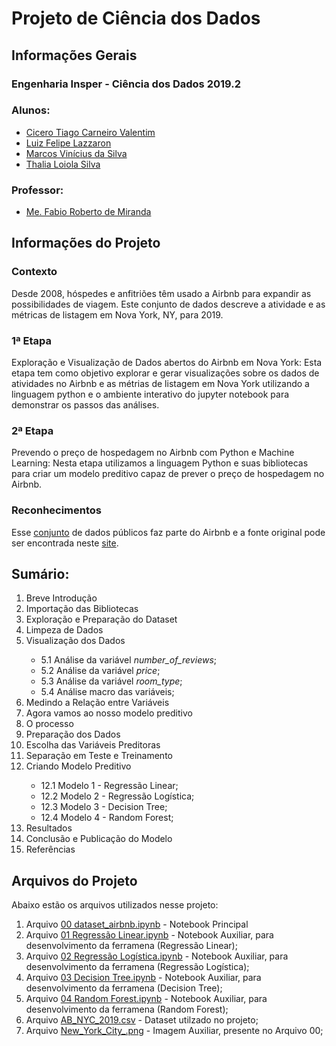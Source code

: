 <h1>Projeto de Ciência dos Dados</h1>

<h2>Informações Gerais</h2>

<h3>Engenharia Insper - Ciência dos Dados 2019.2</h3>

<h3>Alunos:</h3>
<ul>
  <li><a href=https://www.linkedin.com/in/cicero-tiago-carneiro-valentim-971a57138/>Cicero Tiago Carneiro Valentim</a></li>
  <li><a href=https://www.linkedin.com/in/luiz-felipe-lazzaron-682676181/>Luiz Felipe Lazzaron</a></li>
  <li><a href=https://www.linkedin.com/in/marcosvinis28/>Marcos Vinícius da Silva</a></li>
  <li><a href=https://www.linkedin.com/in/thalia-loiola-b03377184/>Thalia Loiola Silva</a></li>
</ul>

<h3>Professor:</h3> 
<ul>
  <li><a href=https://www.linkedin.com/in/fabiodemiranda/>Me. Fabio Roberto de Miranda</a></li>
</ul>

<h2>Informações do Projeto</h2>

<h3>Contexto</h3>
<p>
Desde 2008, hóspedes e anfitriões têm usado a Airbnb para expandir as possibilidades de viagem. Este conjunto de dados descreve a atividade e as métricas de listagem em Nova York, NY, para 2019.
</p>

<h3>1ª Etapa</h3>
<p>
Exploração e Visualização de Dados abertos do Airbnb em Nova York: Esta etapa tem como objetivo explorar e gerar visualizações sobre os dados de atividades no Airbnb e as métrias de listagem em Nova York utilizando a linguagem python e o ambiente interativo do jupyter notebook para demonstrar os passos das análises.
</p>

<h3>2ª Etapa</h3>
<p>
Prevendo o preço de hospedagem no Airbnb com Python e Machine Learning: Nesta etapa utilizamos a linguagem Python e suas bibliotecas para criar um modelo preditivo capaz de prever o preço de hospedagem no Airbnb.
</p>

<h3>Reconhecimentos</h3>
<p>
Esse <a href = https://www.kaggle.com/dgomonov/new-york-city-airbnb-open-data>conjunto</a> de dados públicos faz parte do Airbnb e a fonte original pode ser encontrada neste <a href = http://insideairbnb.com/ >site</a>.
</p>

<h2> Sumário: </h2>
<ol>
   <li>Breve Introdução</li>
   <li>Importação das Bibliotecas</li>
   <li>Exploração e Preparação do Dataset</li>
   <li>Limpeza de Dados</li>
   <li>Visualização dos Dados</li>
   <ul>
       <li>5.1 Análise da variável <i>number_of_reviews</i>;</li>
       <li>5.2 Análise da variável <i>price</i>;</li>
       <li>5.3 Análise da variável <i>room_type</i>;</li>
       <li>5.4 Análise macro das variáveis;</li>
   </ul>
   <li>Medindo a Relação entre Variáveis</li>
   <li>Agora vamos ao nosso modelo preditivo</li>
   <li>O processo</li>
   <li>Preparação dos Dados</li>
   <li>Escolha das Variáveis Preditoras</li>
   <li>Separação em Teste e Treinamento</li>
   <li>Criando Modelo Preditivo</li>
   <ul>
     <li>12.1 Modelo 1 - Regressão Linear;</li>
     <li>12.2 Modelo 2 - Regressão Logística;</li>
     <li>12.3 Modelo 3 - Decision Tree;</li>
     <li>12.4 Modelo 4 - Random Forest;</li>
   </ul>
   <li>Resultados</li>
   <li>Conclusão e Publicação do Modelo</li>
   <li>Referências</li>
</ol>

<h2>Arquivos do Projeto</h2>
<p>Abaixo estão os arquivos utilizados nesse projeto:</p>
<ol>
  <li>Arquivo <a href=https://github.com/cicerotcv/P3_CienciaDados_2019.2/blob/master/00%20dataset_airbnb.ipynb>00 dataset_airbnb.ipynb</a> - Notebook Principal</li>
  <li>Arquivo <a href=https://github.com/cicerotcv/P3_CienciaDados_2019.2/blob/master/01%20Regress%C3%A3o%20Linear.ipynb>01 Regressão Linear.ipynb</a> - Notebook Auxiliar, para desenvolvimento da ferramena (Regressão Linear);</li>
  <li>Arquivo <a href=https://github.com/cicerotcv/P3_CienciaDados_2019.2/blob/master/02%20Regress%C3%A3o%20Log%C3%ADstica.ipynb>02 Regressão Logística.ipynb</a> - Notebook Auxiliar, para desenvolvimento da ferramena (Regressão Logística);</li>
  <li>Arquivo <a href=https://github.com/cicerotcv/P3_CienciaDados_2019.2/blob/master/03%20%C3%81rvore%20de%20Decis%C3%A3o.ipynb>03 Decision Tree.ipynb</a> - Notebook Auxiliar, para desenvolvimento da ferramena (Decision Tree);</li>
  <li>Arquivo <a href=https://github.com/cicerotcv/P3_CienciaDados_2019.2/blob/master/04%20Random%20Forest.ipynb>04 Random Forest.ipynb</a> - Notebook Auxiliar, para desenvolvimento da ferramena (Random Forest);</li> 
  <li>Arquivo <a href=https://github.com/cicerotcv/P3_CienciaDados_2019.2/blob/master/AB_NYC_2019.csv>AB_NYC_2019.csv</a> - Dataset utilzado no projeto;</li>
  <li>Arquivo <a href=https://github.com/cicerotcv/P3_CienciaDados_2019.2/blob/master/New_York_City_.png>New_York_City_.png</a> - Imagem Auxiliar, presente no Arquivo 00;</li>
</ol>
